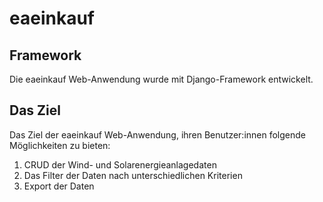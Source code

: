 # eaeinkauf

## Framework

Die eaeinkauf Web-Anwendung wurde mit Django-Framework entwickelt.

## Das Ziel

Das Ziel der eaeinkauf Web-Anwendung, ihren Benutzer:innen folgende Möglichkeiten zu bieten:

1. CRUD der Wind- und Solarenergieanlagedaten
2. Das Filter der Daten nach unterschiedlichen Kriterien
3. Export der Daten



